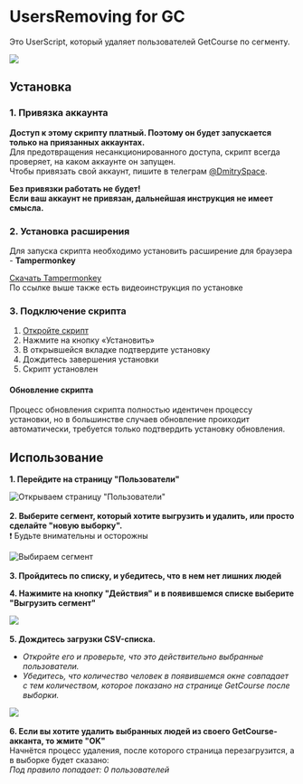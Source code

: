 # UsersRemoving for GC
Это UserScript, который удаляет пользователей GetCourse по сегменту.

![](https://github.com/DmitrySpace/UsersRemoving-for-GC/raw/master/ezgif-5-ba48b3d37a84.gif)

## Установка

### 1. Привязка аккаунта
**Доступ к этому скрипту платный. Поэтому он будет запускается только на приязанных аккаунтах.**\
Для предотвращения несанкционированного доступа, скрипт всегда проверяет, на каком аккаунте он запущен.\
Чтобы привязать свой аккаунт, пишите в телеграм [@DmitrySpace](https://tele.gs/DmitrySpace).

**Без привязки работать не будет!**\
**Если ваш аккаунт не привязан, дальнейшая инструкция не имеет смысла.**

### 2. Установка расширения
Для запуска скрипта необходимо установить расширение для браузера - **Tampermonkey**

[Скачать Tampermonkey](https://tampermonkey.net/)\
По ссылке выше также есть видеоинструкция по установке

### 3. Подключение скрипта

1. [Откройте скрипт](https://github.com/DmitrySpace/UsersRemoving-for-GC/raw/master/UsersRemoving%20for%20GC.user.js)
2. Нажмите на кнопку «Установить»
3. В открывшейся вкладке подтвердите установку
4. Дождитесь завершения установки
5. Скрипт установлен

#### Обновление скрипта
Процесс обновления скрипта полностью идентичен процессу установки, но в большинстве случаев обновление проиходит автоматически, требуется только подтвердить установку обновления.

## Использование

**1. Перейдите на страницу "Пользователи"**

![Открываем страницу "Пользователи"](https://i.imgur.com/erD9ycv.png)
 \
 \
**2. Выберите сегмент, который хотите выгрузить и удалить, или просто сделайте "новую выборку".**\
:exclamation: Будьте внимательны и осторожны
  
![Выбираем сегмент](https://i.imgur.com/WuCSnwr.png)
 \
 \
**3. Пройдитесь по списку, и убедитесь, что в нем нет лишних людей**  

**4. Нажимите на кнопку "Действия" и в появившемся списке выберите "Выгрузить сегмент"**

![](https://i.imgur.com/80ivfuO.png)
 \
 \
**5. Дождитесь загрузки CSV-списка.**
- *Откройте его и проверьте, что это действительно выбранные пользователи.*
- *Убедитесь, что количество человек в появившемся окне совпадает с тем количеством, которое показано на странице  GetCourse после выборки.*

![](https://i.imgur.com/Urdagvx.png)
 \
 \
**6. Если вы хотите удалить выбранных людей из своего GetCourse-акканта, то жмите "OK"**\
Начнётся процесс удаления, после которого страница перезагрузится, а в выборке будет сказано:\
*Под правило попадает: 0 пользователей*
